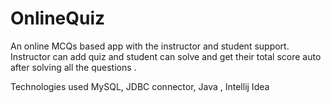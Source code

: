 # OnlineQuiz
An online MCQs based app with the instructor and student support. Instructor can add quiz and student can solve and get their total score auto after solving all the questions .

Technologies used MySQL, JDBC connector, Java , Intellij Idea
